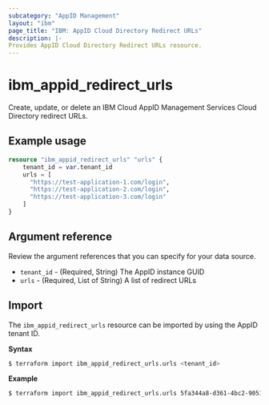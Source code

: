 ```yaml
---
subcategory: "AppID Management"
layout: "ibm"
page_title: "IBM: AppID Cloud Directory Redirect URLs"
description: |-
Provides AppID Cloud Directory Redirect URLs resource.
---
```


# ibm_appid_redirect_urls
Create, update, or delete an IBM Cloud AppID Management Services Cloud Directory redirect URLs.

## Example usage

```terraform
resource "ibm_appid_redirect_urls" "urls" {
    tenant_id = var.tenant_id 
    urls = [
      "https://test-application-1.com/login",
      "https://test-application-2.com/login",
      "https://test-application-3.com/login"
    ]
}
```

## Argument reference
Review the argument references that you can specify for your data source.

- `tenant_id` - (Required, String) The AppID instance GUID
- `urls` - (Required, List of String) A list of redirect URLs

## Import

The `ibm_appid_redirect_urls` resource can be imported by using the AppID tenant ID.

**Syntax**

```bash
$ terraform import ibm_appid_redirect_urls.urls <tenant_id>
```
**Example**

```bash
$ terraform import ibm_appid_redirect_urls.urls 5fa344a8-d361-4bc2-9051-58ca253f4b2b
```

